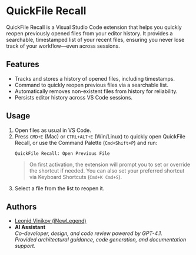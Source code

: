 # QuickFile Recall

QuickFile Recall is a Visual Studio Code extension that helps you quickly reopen previously opened files from your editor history. It provides a searchable, timestamped list of your recent files, ensuring you never lose track of your workflow—even across sessions.

## Features

- Tracks and stores a history of opened files, including timestamps.
- Command to quickly reopen previous files via a searchable list.
- Automatically removes non-existent files from history for reliability.
- Persists editor history across VS Code sessions.

## Usage

1. Open files as usual in VS Code.
2. Press `CMD+E` (Mac) or `CTRL+ALT+E` (Win/Linux) to quickly open QuickFile Recall, or use the Command Palette (`Cmd+Shift+P`) and run:
   ```
   QuickFile Recall: Open Previous File
   ```
   > On first activation, the extension will prompt you to set or override the shortcut if needed. You can also set your preferred shortcut via Keyboard Shortcuts (`Cmd+K Cmd+S`).
3. Select a file from the list to reopen it.

## Authors

- [Leonid Vinikov (iNewLegend)](https://github.com/inewlegend)
- **AI Assistant**  
  _Co-developer, design, and code review powered by GPT-4.1.  
  Provided architectural guidance, code generation, and documentation support._
